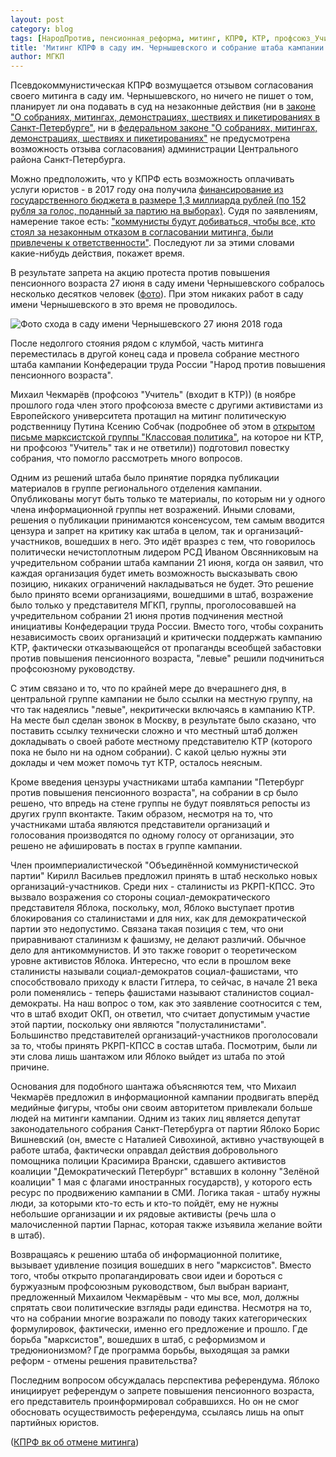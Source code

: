 ```yaml
---
layout: post
category: blog
tags: [НародПротив, пенсионная_реформа, митинг, КПРФ, КТР, профсоюз_Учитель, РСД]
title: 'Митинг КПРФ в саду им. Чернышевского и собрание штаба кампании "Народ против повышения пенсионного возраста"'
author: МГКП
---
```


Псевдокоммунистическая КПРФ возмущается отзывом согласования своего митинга в саду им. Чернышевского, но ничего не пишет о том, планирует ли она подавать в суд на незаконные действия (ни в [законе "О собраниях, митингах, демонстрациях, шествиях и пикетированиях в Санкт-Петербурге"](https://www.gov.spb.ru/law?d&nd=891852285), ни в [федеральном законе "О собраниях, митингах, демонстрациях, шествиях и пикетированиях"](https://www.consultant.ru/document/cons_doc_LAW_48103/) не предусмотрена возможность отзыва согласования) администрации Центрального района Санкт-Петербурга.

Можно предположить, что у КПРФ есть возможность оплачивать услуги юристов - в 2017 году она получила [финансирование из государственного бюджета в размере 1,3 миллиарда рублей (по 152 рубля за голос, поданный за партию на выборах)](https://www.newsru.com/russia/15jun2018/parties.html). Судя по заявлениям, намерение такое есть: ["коммунисты будут добиваться, чтобы все, кто стоял за незаконным отказом в согласовании митинга, были привлечены к ответственности"](https://vk.com/wall-20973472_12856). Последуют ли за этими словами какие-нибудь действия, покажет время.

В результате запрета на акцию протеста против повышения пенсионного возраста 27 июня в саду имени Чернышевского собралось несколько десятков человек ([фото](http://konkretno.ru/sity_obshestvo/109845-protestuyushhix-protiv-pensionnoj-reformy-v-peterburge-zamenili-spectexnikoj.html)).
При этом никаких работ в саду имени Чернышевского в это время не проводилось.

![Фото схода в саду имени Чернышевского 27 июня 2018 года](/images/mitingkprf20180628.jpg)

После недолгого стояния рядом с клумбой, часть митинга переместилась в другой конец сада и провела собрание местного штаба кампании Конфедерации труда России "Народ против повышения пенсионного возраста".

Михаил Чекмарёв (профсоюз "Учитель" (входит в КТР)) (в ноябре прошлого года член этого профсоюза вместе с другими активистами из Европейского университета протащил на митинг политическую родственницу Путина Ксению Собчак (подробнее об этом в [открытом письме марксистской группы "Классовая политика"](https://mgkp.github.io/blog/2018/01/06/openletter), на которое ни КТР, ни профсоюз "Учитель" так и не ответили)) подготовил повестку собрания, что помогло рассмотреть много вопросов.

Одним из решений штаба было принятие порядка публикации материалов в группе регионального отделения кампании. Опубликованы могут быть только те материалы, по которым ни у одного члена информационной группы нет возражений. Иными словами, решения о публикации принимаются консенсусом, тем самым вводится цензура и запрет на критику как штаба в целом, так и организаций-участников, вошедших в него. Это идёт вразрез с тем, что говорилось политически нечистоплотным лидером РСД Иваном Овсянниковым на учредительном собрании штаба кампании 21 июня, когда он заявил, что каждая организация будет иметь возможность высказывать свою позицию, никаких ограничений накладываться не будет. Это решение было принято всеми организациями, вошедшими в штаб, возражение было только у представителя МГКП, группы, проголосовавшей на учредительном собрании 21 июня против подчинения местной инициативы Конфедерации труда России. Вместо того, чтобы сохранить независимость своих организаций и критически поддержать кампанию КТР, фактически отказывающейся от пропаганды всеобщей забастовки против повышения пенсионного возраста, "левые" решили подчиниться профсоюзному руководству.

С этим связано и то, что по крайней мере до вчерашнего дня, в центральной группе кампании не было ссылки на местную группу, на что так надеялись "левые", некритически включаясь в кампанию КТР. На месте был сделан звонок в Москву, в результате было сказано, что поставить ссылку технически сложно и что местный штаб должен докладывать о своей работе местному представителю КТР (которого пока не было ни на одном собрании). С какой целью нужны эти доклады и чем может помочь тут КТР, осталось неясным.

Кроме введения цензуры участниками штаба кампании "Петербург против повышения пенсионного возраста", на собрании в ср было решено, что впредь на стене группы не будут появляться репосты из других групп вконтакте. Таким образом, несмотря на то, что участниками штаба являются представители организаций и голосования производятся по одному голосу от организации, это решено не афишировать в постах в группе кампании.

Член проимпериалистической "Объединённой коммунистической партии" Кирилл Васильев предложил принять в штаб несколько новых организаций-участников. Среди них - сталинисты из РКРП-КПСС. Это вызвало возражения со стороны социал-демократического представителя Яблока, поскольку, мол, Яблоко выступает против блокирования со сталинистами и для них, как для демократической партии это недопустимо. Связана такая позиция с тем, что они приравнивают сталинизм к фашизму, не делают различий. Обычное дело для антикоммунистов. И это также говорит о теоретическом уровне активистов Яблока. Интересно, что если в прошлом веке сталинисты называли социал-демократов социал-фашистами, что способствовало приходу к власти Гитлера, то сейчас, в начале 21 века роли поменялись - теперь фашистами называют сталинистов социал-демократы. На наш вопрос о том, как это заявление соотносится с тем, что в штаб входит ОКП, он ответил, что считает допустимым участие этой партии, поскольку они являются "полусталинистами". Большинство представителей организаций-участников проголосовали за то, чтобы принять РКРП-КПСС в состав штаба. Посмотрим, были ли эти слова лишь шантажом или Яблоко выйдет из штаба по этой причине.

Основания для подобного шантажа объясняются тем, что Михаил Чекмарёв предложил в информационной кампании продвигать вперёд медийные фигуры, чтобы они своим авторитетом привлекали больше людей на митинги кампании. Одним из таких лиц является депутат законодательного собрания Санкт-Петербурга от партии Яблоко Борис Вишневский (он, вместе с Наталией Сивохиной, активно участвующей в работе штаба, фактически оправдал действия добровольного помощника полиции Красимира Врански, сдавшего активистов коалиции "Демократический Петербург" вставших в колонну "Зелёной коалиции" 1 мая с флагами иностранных государств), у которого есть ресурс по продвижению кампании в СМИ. Логика такая - штабу нужны люди, за которыми кто-то есть и кто-то пойдёт, ему не нужны небольшие организации и их рядовые активисты (речь шла о малочисленной партии Парнас, которая также изъявила желание войти в штаб).

Возвращаясь к решению штаба об информационной политике, вызывает удивление позиция вошедших в него "марксистов". Вместо того, чтобы открыто пропагандировать свои идеи и бороться с буржуазным профсоюзным руководством, был выбран вариант, предложенный Михаилом Чекмарёвым - что мы все, мол, должны спрятать свои политические взгляды ради единства. Несмотря на то, что на собрании многие возражали по поводу таких категорических формулировок, фактически, именно его предложение и прошло. Где борьба "марксистов", вошедших в штаб, с реформизмом и тредюнионизмом? Где программа борьбы, выходящая за рамки реформ - отмены решения правительства?

Последним вопросом обсуждалась перспектива референдума. Яблоко инициирует референдум о запрете повышения пенсионного возраста, его представитель проинформировал собравшихся. Но он не смог обосновать осуществимость референдума, ссылаясь лишь на опыт партийных юристов.

([КПРФ вк об отмене митинга](https://vk.com/wall-20973472_12789))